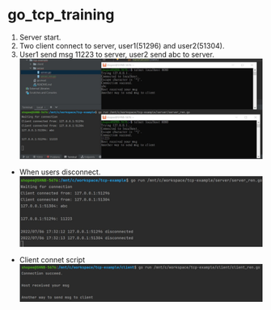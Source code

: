 # go_tcp_training

1. Server start.
2. Two client connect to server, user1(51296) and user2(51304).
3. User1 send msg 11223 to server, user2 send abc to server.
![image](https://github.com/KLren/go_tcp_training/blob/main/tcp_test_server.JPG)


* When users disconnect.
![image](https://github.com/KLren/go_tcp_training/blob/main/tcp_test_server_disconnect.JPG)


* Client connet script
![image](https://github.com/KLren/go_tcp_training/blob/main/tcp_test_client.JPG)
